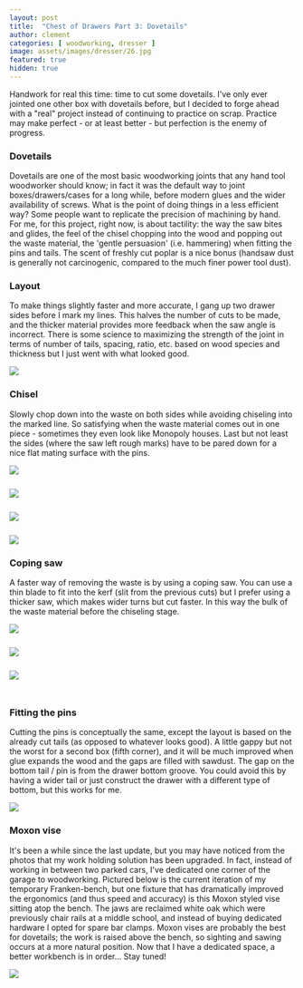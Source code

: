 ```yaml
---
layout: post
title:  "Chest of Drawers Part 3: Dovetails"
author: clement
categories: [ woodworking, dresser ]
image: assets/images/dresser/26.jpg
featured: true
hidden: true
---
```


Handwork for real this time: time to cut some dovetails. I've only ever jointed one other box with dovetails before, but I decided to forge ahead with a "real" project instead of continuing to practice on scrap. Practice may make perfect - or at least better - but perfection is the enemy of progress.

### Dovetails

Dovetails are one of the most basic woodworking joints that any hand tool woodworker should know; in fact it was the default way to joint boxes/drawers/cases for a long while, before modern glues and the wider availability of screws. What is the point of doing things in a less efficient way? Some people want to replicate the precision of machining by hand. For me, for this project, right now, is about tactility: the way the saw bites and glides, the feel of the chisel chopping into the wood and popping out the waste material, the 'gentle persuasion' (i.e. hammering) when fitting the pins and tails. The scent of freshly cut poplar is a nice bonus (handsaw dust is generally not carcinogenic, compared to the much finer power tool dust).

### Layout

To make things slightly faster and more accurate, I gang up two drawer sides before I mark my lines.
This halves the number of cuts to be made, and the thicker material provides more feedback when the saw angle is incorrect. There is some science to maximizing the strength of the joint in terms of number of tails, spacing, ratio, etc. based on wood species and thickness but I just went with what looked good.


<img src="/assets/images/dresser/16.jpg" class="img-fluid">

### Chisel
Slowly chop down into the waste on both sides while avoiding chiseling into the marked line. So satisfying when the waste material comes out in one piece - sometimes they even look like Monopoly houses. Last but not least the sides (where the saw left rough marks) have to be pared down for a nice flat mating surface with the pins.


<div class="container">
    <div class="row">
    <div class="col">
    <img src="/assets/images/dresser/17.jpg" class="img-fluid"
    style="padding-right:10px; padding-bottom:25px">
    </div>
    <div class="col">
    <img src="/assets/images/dresser/18.jpg" class="img-fluid"
    style="padding-right:10px; padding-bottom:25px">
    </div>
    <div class="col">
    <img src="/assets/images/dresser/20.jpg" class="img-fluid"
    style="padding-right:10px; padding-bottom:25px">
    </div>
    </div>
</div>

<img src="/assets/images/dresser/21.jpg" class="img-fluid">

### Coping saw

A faster way of removing the waste is by using a coping saw. You can use a thin blade to fit into the kerf (slit from the previous cuts) but I prefer using a thicker saw, which makes wider turns but cut faster. In this way the bulk of the waste material before the chiseling stage. 

<div class="container">
    <div class="row">
    <div class="col">
    <img src="/assets/images/dresser/23.jpg" class="img-fluid"
    style="padding-right:10px; padding-bottom:25px">
    </div>
    <div class="col">
    <img src="/assets/images/dresser/22.jpg" class="img-fluid"
    style="padding-right:10px; padding-bottom:25px">
    </div>
    <div class="col">
    <img src="/assets/images/dresser/24.jpg" class="img-fluid"
    style="padding-right:10px; padding-bottom:25px">
    </div>
    </div>
</div>


### Fitting the pins

Cutting the pins is conceptually the same, except the layout is based on the already cut tails (as opposed to whatever looks good). A little gappy but not the worst for a second box (fifth corner), and it will be much improved when glue expands the wood and the gaps are filled with sawdust. The gap on the bottom tail / pin is from the drawer bottom groove. You could avoid this by having a wider tail or just construct the drawer with a different type of bottom, but this works for me.

<img src="/assets/images/dresser/26.jpg" class="img-fluid">



### Moxon vise

It's been a while since the last update, but you may have noticed from the photos that my work holding solution has been upgraded. In fact, instead of working in between two parked cars, I've dedicated one corner of the garage to woodworking. Pictured below is the current iteration of my temporary Franken-bench, but one fixture that has dramatically improved the ergonomics (and thus speed and accuracy) is this Moxon styled vise sitting atop the bench. The jaws are reclaimed white oak which were previously chair rails at a middle school, and instead of buying dedicated hardware I opted for spare bar clamps. Moxon vises are probably the best for dovetails; the work is raised above the bench, so sighting and sawing occurs at a more natural position. Now that I have a dedicated space, a better workbench is in order... Stay tuned!

<img src="/assets/images/dresser/25.jpg" class="img-fluid">

